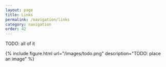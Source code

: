 ```yaml
---
layout: page
title: Links
permalink: /navigation/links
category: navigation
order: 42
---
```


TODO: all of it

{% include figure.html url="/images/todo.png" description="TODO: place an image" %}
